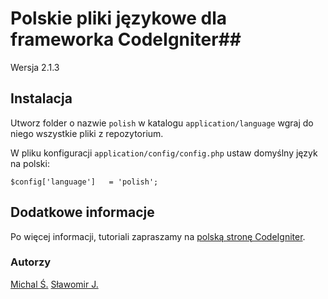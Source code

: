 ﻿# Polskie pliki językowe dla frameworka CodeIgniter##

Wersja 2.1.3

## Instalacja ##

Utworz folder o nazwie ``polish`` w katalogu ``application/language`` wgraj do niego wszystkie pliki z repozytorium.

W pliku konfiguracji ``application/config/config.php`` ustaw domyślny język na polski:

``$config['language']	= 'polish';``

## Dodatkowe informacje ##

Po więcej informacji, tutoriali zapraszamy na [polską stronę CodeIgniter](http://www.codeigniter.org.pl/ "CodeIgniter Polska").

### Autorzy ###

[Michal Ś.](https://github.com/michalsn)
[Sławomir J.](https://github.com/slav123)